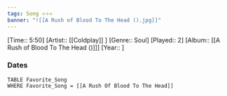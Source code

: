 ```yaml
---
tags: Song ⭐⭐⭐ 
banner: "![[A Rush of Blood To The Head ().jpg]]"
---
```

[Time:: 5:50]
[Artist:: [[Coldplay]] ]
[Genre:: Soul]
[Played:: 2]
[Album:: [[A Rush of Blood To The Head ()]]]
[Year:: ]
### Dates
````dataview
TABLE Favorite_Song
WHERE Favorite_Song = [[A Rush Of Blood To The Head]]
````